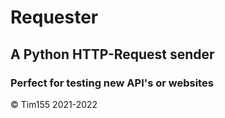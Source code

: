 # Requester
## A Python HTTP-Request sender

### Perfect for testing new API's or websites

© Tim155 2021-2022
